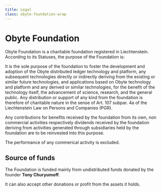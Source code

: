 ```yaml
---
title: Legal
class: obyte-foundation-wrap
---
```


# Obyte Foundation

<div class="sub-block">
    Obyte Foundation is a charitable foundation registered in Liechtenstein.
</div>
According to its Statuses, the purpose of the Foundation is:

<div class="white-block">
    <p>
        It is the sole purpose of the foundation to foster the development and adoption of the Obyte distributed ledger technology and platform, any subsequent technologies directly or indirectly deriving from the existing or similar future technologies, and applications based on Obyte technology and platform and any derived or similar technologies, for the benefit of the technology itself, the advancement of science, research, and the general public. Any distribution or support of any kind from the foundation is therefore of charitable nature in the sense of Art. 107 subpar. 4a of the Liechtenstein Law on Persons and Companies (PGR).
    </p>
    <p>
        Any contributions for benefits received by the foundation from its own, non commercial activities respectively dividends received by the foundation deriving from activities generated through subsidiaries held by the foundation are to be reinvested into this purpose.    
    </p>
    <p>
        The performance of any commerical activity is excluded.    
    </p>
</div>

## Source of funds
The Foundation is funded mainly from undistributed funds donated by the founder **Tony Churyumoff**.

It can also accept other donations or profit from the assets it holds.
